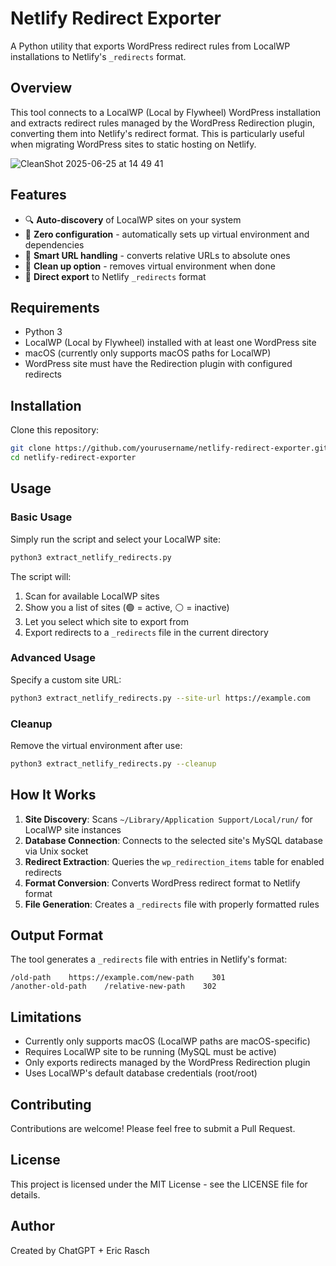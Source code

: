 # Netlify Redirect Exporter

A Python utility that exports WordPress redirect rules from LocalWP installations to Netlify's `_redirects` format.

## Overview

This tool connects to a LocalWP (Local by Flywheel) WordPress installation and extracts redirect rules managed by the WordPress Redirection plugin, converting them into Netlify's redirect format. This is particularly useful when migrating WordPress sites to static hosting on Netlify.

![CleanShot 2025-06-25 at 14 49 41](https://github.com/user-attachments/assets/b6eaf4aa-a731-4e9f-969c-4bbe6439af29)

## Features

- 🔍 **Auto-discovery** of LocalWP sites on your system
- 🚀 **Zero configuration** - automatically sets up virtual environment and dependencies
- 🔗 **Smart URL handling** - converts relative URLs to absolute ones
- 🧹 **Clean up option** - removes virtual environment when done
- 📄 **Direct export** to Netlify `_redirects` format

## Requirements

- Python 3
- LocalWP (Local by Flywheel) installed with at least one WordPress site
- macOS (currently only supports macOS paths for LocalWP)
- WordPress site must have the Redirection plugin with configured redirects

## Installation

Clone this repository:

```bash
git clone https://github.com/yourusername/netlify-redirect-exporter.git
cd netlify-redirect-exporter
```

## Usage

### Basic Usage

Simply run the script and select your LocalWP site:

```bash
python3 extract_netlify_redirects.py
```

The script will:
1. Scan for available LocalWP sites
2. Show you a list of sites (🟢 = active, ⚪️ = inactive)
3. Let you select which site to export from
4. Export redirects to a `_redirects` file in the current directory

### Advanced Usage

Specify a custom site URL:

```bash
python3 extract_netlify_redirects.py --site-url https://example.com
```

### Cleanup

Remove the virtual environment after use:

```bash
python3 extract_netlify_redirects.py --cleanup
```

## How It Works

1. **Site Discovery**: Scans `~/Library/Application Support/Local/run/` for LocalWP site instances
2. **Database Connection**: Connects to the selected site's MySQL database via Unix socket
3. **Redirect Extraction**: Queries the `wp_redirection_items` table for enabled redirects
4. **Format Conversion**: Converts WordPress redirect format to Netlify format
5. **File Generation**: Creates a `_redirects` file with properly formatted rules

## Output Format

The tool generates a `_redirects` file with entries in Netlify's format:

```
/old-path    https://example.com/new-path    301
/another-old-path    /relative-new-path    302
```

## Limitations

- Currently only supports macOS (LocalWP paths are macOS-specific)
- Requires LocalWP site to be running (MySQL must be active)
- Only exports redirects managed by the WordPress Redirection plugin
- Uses LocalWP's default database credentials (root/root)

## Contributing

Contributions are welcome! Please feel free to submit a Pull Request.

## License

This project is licensed under the MIT License - see the LICENSE file for details.

## Author

Created by ChatGPT + Eric Rasch
